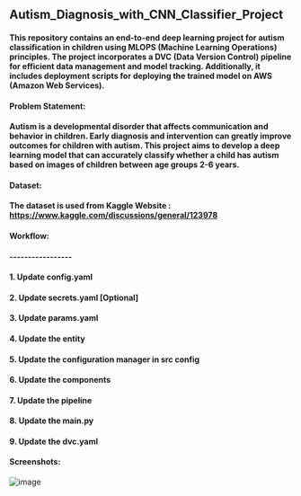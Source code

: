 ## Autism_Diagnosis_with_CNN_Classifier_Project

#### This repository contains an end-to-end deep learning project for autism classification in children using MLOPS (Machine Learning Operations) principles. The project incorporates a DVC (Data Version Control) pipeline for efficient data management and model tracking. Additionally, it includes deployment scripts for deploying the trained model on AWS (Amazon Web Services).

#### Problem Statement:
#### Autism is a developmental disorder that affects communication and behavior in children. Early diagnosis and intervention can greatly improve outcomes for children with autism. This project aims to develop a deep learning model that can accurately classify whether a child has autism based on images of children between age groups 2-6 years.

#### Dataset:
#### The dataset is used from Kaggle Website : https://www.kaggle.com/discussions/general/123978

#### 

#### 

#### Workflow:
#### -----------------
#### 1. Update config.yaml
#### 2. Update secrets.yaml [Optional]
#### 3. Update params.yaml
#### 4. Update the entity
#### 5. Update the configuration manager in src config
#### 6. Update the components
#### 7. Update the pipeline
#### 8. Update the main.py
#### 9. Update the dvc.yaml

#### Screenshots:
![image](https://github.com/Manthan6598/Autism_Diagnosis_with_CNN_Classifier_Project/assets/101986611/1f3e055d-3216-4720-9020-9f24c87a02c1)
